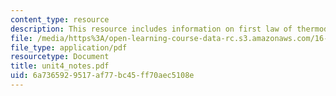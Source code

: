 ```yaml
---
content_type: resource
description: This resource includes information on first law of thermodynamics.
file: /media/https%3A/open-learning-course-data-rc.s3.amazonaws.com/16-21-techniques-for-structural-analysis-and-design-spring-2005/6a7365929517af77bc45ff70aec5108e_unit4_notes.pdf
file_type: application/pdf
resourcetype: Document
title: unit4_notes.pdf
uid: 6a736592-9517-af77-bc45-ff70aec5108e
---
```

